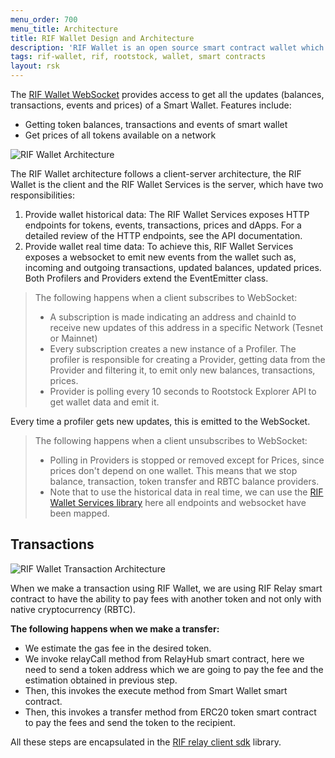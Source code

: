 ```yaml
---
menu_order: 700
menu_title: Architecture
title: RIF Wallet Design and Architecture
description: 'RIF Wallet is an open source smart contract wallet which enables businesses to create and deploy fully customizable on-chain wallets'
tags: rif-wallet, rif, rootstock, wallet, smart contracts
layout: rsk
---
```


The [RIF Wallet WebSocket](https://rif-wallet-services.testnet.rifcomputing.net/api-docs/) provides access to get all the updates (balances, transactions, events and prices) of a Smart Wallet. Features include: 
* Getting token balances, transactions and events of smart wallet
* Get prices of all tokens available on a network

![RIF Wallet Architecture](/assets/img/rif-wallet/rif-wallet-architecture-diagram.png)

The RIF Wallet architecture follows a client-server architecture, the RIF Wallet is the client and the RIF Wallet Services is the server, which have two responsibilities:

1. Provide wallet historical data: 
The RIF Wallet Services exposes HTTP endpoints for tokens, events, transactions, prices and dApps. For a detailed review of the HTTP endpoints, see the API documentation. 
2. Provide wallet real time data:
To achieve this, RIF Wallet Services exposes a websocket to emit new events from the wallet such as, incoming and outgoing transactions, updated balances, updated prices. Both Profilers and Providers extend the EventEmitter class. 

> The following happens when a client subscribes to WebSocket:
> - A subscription is made indicating an address and chainId to receive new updates of this address in a specific Network (Tesnet or Mainnet)
> - Every subscription creates a new instance of a Profiler. 
The profiler is responsible for creating a Provider, getting data from the Provider and filtering it, to emit only new balances, transactions, prices.
> - Provider is polling every 10 seconds to Rootstock Explorer API to get wallet data and emit it.

Every time a profiler gets new updates, this is emitted to the WebSocket. 

> The following happens when a client unsubscribes to WebSocket:
> - Polling in Providers is stopped or removed except for Prices, since prices don't depend on one wallet. This means that we stop balance, transaction, token transfer and RBTC balance providers.
> - Note that to use the historical data in real time, we can use the [RIF Wallet Services library](/rif/wallet/dev-reference/rif-wallet-libs/) here all endpoints and websocket have been mapped.

## Transactions

![RIF Wallet Transaction Architecture](/assets/img/rif-wallet/rif-wallet-transactions.png)

When we make a transaction using RIF Wallet, we are using RIF Relay smart contract to have the ability to pay fees with another token and not only with native cryptocurrency (RBTC).

**The following happens when we make a transfer:**
* We estimate the gas fee in the desired token.
* We invoke relayCall method from RelayHub smart contract, here we need to send a token address which we are going to pay the fee and the estimation obtained in previous step. 
* Then, this invokes the execute method from Smart Wallet smart contract.
* Then, this invokes a transfer method from ERC20 token smart contract to pay the fees and send the token to the recipient.

All these steps are encapsulated in the [RIF relay client sdk](https://github.com/rsksmart/rif-relay-client) library.